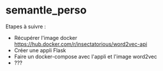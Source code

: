 # semantle_perso

Etapes à suivre :<br>
- Récupérer l'image docker https://hub.docker.com/r/insectatorious/word2vec-api <br>
- Créer une appli Flask
- Faire un docker-compose avec l'appli et l'image word2vec <br>
- ???
